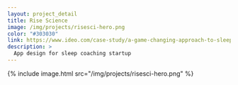 ```yaml
---
layout: project_detail
title: Rise Science
image: /img/projects/risesci-hero.png
color: "#303030"
link: https://www.ideo.com/case-study/a-game-changing-approach-to-sleep-for-athletes
description: >
  App design for sleep coaching startup
---
```


{% include image.html src="/img/projects/risesci-hero.png" %}